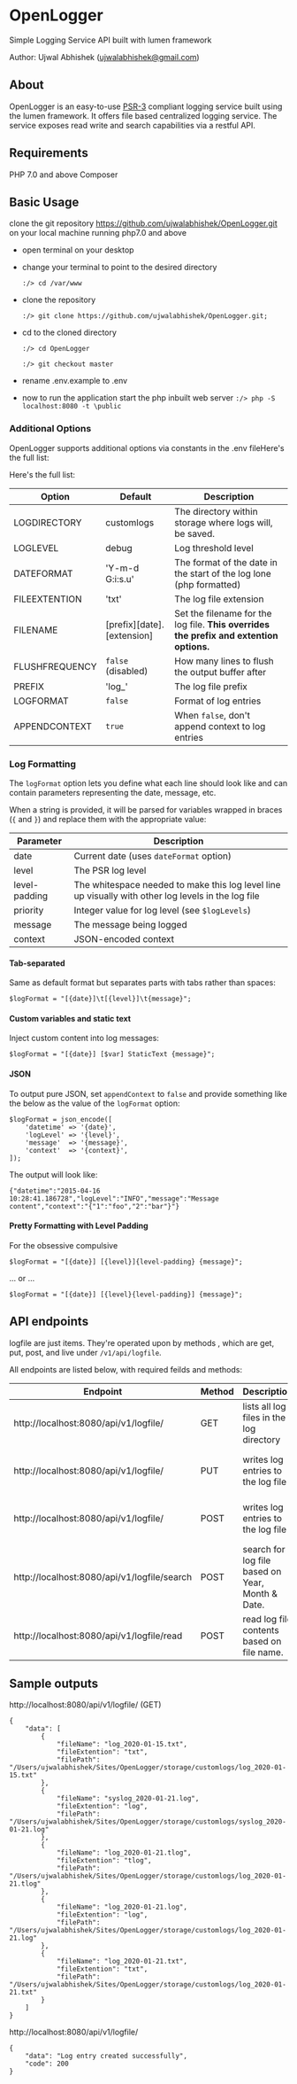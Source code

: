 # OpenLogger
Simple Logging Service API built with lumen framework

Author: Ujwal Abhishek (ujwalabhishek@gmail.com)

## About

OpenLogger is an easy-to-use [PSR-3](https://github.com/php-fig/fig-standards/blob/master/accepted/PSR-3-logger-interface.md)
compliant logging service built using the lumen framework. It offers file based centralized logging service. The service exposes
read write and search capabilities via a restful API.

## Requirements

PHP 7.0 and above
Composer


## Basic Usage
clone the git repository https://github.com/ujwalabhishek/OpenLogger.git on your local machine running php7.0 and above

* open terminal on your desktop 
* change your terminal to point to the desired directory

    ```:/> cd /var/www```

* clone the repository 

    ```:/> git clone https://github.com/ujwalabhishek/OpenLogger.git;```
* cd to the cloned directory 

    ```:/> cd OpenLogger```

    ```:/> git checkout master```
* rename .env.example to .env
* now to run the application start the php inbuilt web server 
    ```:/> php -S localhost:8080 -t \public```

### Additional Options

OpenLogger supports additional options via constants in the .env fileHere's the full list:

Here's the full list:

| Option | Default | Description |
| ------ | ------- | ----------- |
| LOGDIRECTORY | customlogs | The directory within storage where logs will, be saved.
| LOGLEVEL | debug | Log threshold level
| DATEFORMAT | 'Y-m-d G:i:s.u' | The format of the date in the start of the log lone (php formatted) |
| FILEEXTENTION | 'txt' | The log file extension |
| FILENAME | [prefix][date].[extension] | Set the filename for the log file. **This overrides the prefix and extention options.** |
| FLUSHFREQUENCY | `false` (disabled) | How many lines to flush the output buffer after |
| PREFIX  | 'log_' | The log file prefix |
| LOGFORMAT | `false` | Format of log entries |
| APPENDCONTEXT | `true` | When `false`, don't append context to log entries |

### Log Formatting

The `logFormat` option lets you define what each line should look like and can contain parameters representing the date, message, etc.

When a string is provided, it will be parsed for variables wrapped in braces (`{` and `}`) and replace them with the appropriate value:

| Parameter | Description |
| --------- | ----------- |
| date | Current date (uses `dateFormat` option) |
| level | The PSR log level |
| level-padding | The whitespace needed to make this log level line up visually with other log levels in the log file |
| priority | Integer value for log level (see `$logLevels`) |
| message | The message being logged |
| context | JSON-encoded context |

#### Tab-separated

Same as default format but separates parts with tabs rather than spaces:

    $logFormat = "[{date}]\t[{level}]\t{message}";

#### Custom variables and static text

Inject custom content into log messages:

    $logFormat = "[{date}] [$var] StaticText {message}";

#### JSON

To output pure JSON, set `appendContext` to `false` and provide something like the below as the value of the `logFormat` option:

```
$logFormat = json_encode([
    'datetime' => '{date}',
    'logLevel' => '{level}',
    'message'  => '{message}',
    'context'  => '{context}',
]);
```

The output will look like:

    {"datetime":"2015-04-16 10:28:41.186728","logLevel":"INFO","message":"Message content","context":"{"1":"foo","2":"bar"}"}
    
#### Pretty Formatting with Level Padding

For the obsessive compulsive

    $logFormat = "[{date}] [{level}]{level-padding} {message}";

... or ...

    $logFormat = "[{date}] [{level}{level-padding}] {message}";

## API endpoints

logfile are just items. They're operated upon by methods , which are get, put, post, and live under `/v1/api/logfile`.

All endpoints are listed below, with required feilds and methods:

Endpoint  | Method | Description | Feilds
------|------------|---------|-------------
http://localhost:8080/api/v1/logfile/ | GET | lists all log files in the log directory |
http://localhost:8080/api/v1/logfile/ | PUT | writes log entries to the log file | errortype, message, context (array)
http://localhost:8080/api/v1/logfile/ | POST | writes log entries to the log file | errortype, message, context (array)
http://localhost:8080/api/v1/logfile/search | POST | search for log file based on Year, Month & Date. | year, month, day
http://localhost:8080/api/v1/logfile/read | POST | read log file contents based on file name. | filename


## Sample outputs
http://localhost:8080/api/v1/logfile/ (GET)

```
{
    "data": [
        {
            "fileName": "log_2020-01-15.txt",
            "fileExtention": "txt",
            "filePath": "/Users/ujwalabhishek/Sites/OpenLogger/storage/customlogs/log_2020-01-15.txt"
        },
        {
            "fileName": "syslog_2020-01-21.log",
            "fileExtention": "log",
            "filePath": "/Users/ujwalabhishek/Sites/OpenLogger/storage/customlogs/syslog_2020-01-21.log"
        },
        {
            "fileName": "log_2020-01-21.tlog",
            "fileExtention": "tlog",
            "filePath": "/Users/ujwalabhishek/Sites/OpenLogger/storage/customlogs/log_2020-01-21.tlog"
        },
        {
            "fileName": "log_2020-01-21.log",
            "fileExtention": "log",
            "filePath": "/Users/ujwalabhishek/Sites/OpenLogger/storage/customlogs/log_2020-01-21.log"
        },
        {
            "fileName": "log_2020-01-21.txt",
            "fileExtention": "txt",
            "filePath": "/Users/ujwalabhishek/Sites/OpenLogger/storage/customlogs/log_2020-01-21.txt"
        }
    ]
}
```


http://localhost:8080/api/v1/logfile/

```
{
    "data": "Log entry created successfully",
    "code": 200
}
```
